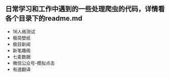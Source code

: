 ## 日常学习和工作中遇到的一些处理爬虫的代码，详情看各个目录下的readme.md

- 16人格测试
- 极简壁纸
- 极目新闻
- 新笔趣阁
- 七麦数据
- 微信公众号-模拟点击
- 有道翻译